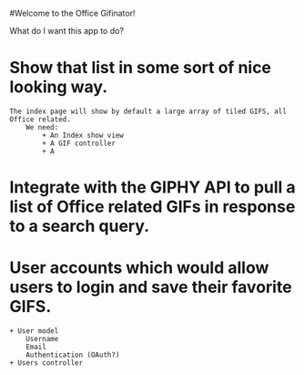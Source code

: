 #Welcome to the Office Gifinator!

What do I want this app to do?

# Show that list in some sort of nice looking way.
    The index page will show by default a large array of tiled GIFS, all Office related.
        We need:
            + An Index show view
            + A GIF controller
            + A 


# Integrate with the GIPHY API to pull a list of Office related GIFs in response to a search query.


# User accounts which would allow users to login and save their favorite GIFS.
    + User model
        Username
        Email
        Authentication (OAuth?)
    + Users controller